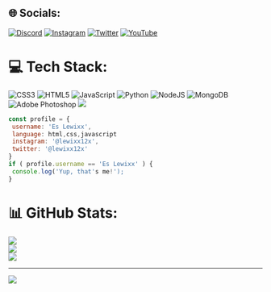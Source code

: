 
## 🌐 Socials:
[![Discord](https://img.shields.io/badge/Discord-%237289DA.svg?logo=discord&logoColor=white)](https://discord.gg/https://discord.gg/pJNGtWguaG) [![Instagram](https://img.shields.io/badge/Instagram-%23E4405F.svg?logo=Instagram&logoColor=white)](https://instagram.com/lewixx12x) [![Twitter](https://img.shields.io/badge/Twitter-%231DA1F2.svg?logo=Twitter&logoColor=white)](https://twitter.com/Lewixx12x) [![YouTube](https://img.shields.io/badge/YouTube-%23FF0000.svg?logo=YouTube&logoColor=white)](https://youtube.com/@@Lewixx) 

# 💻 Tech Stack:
![CSS3](https://img.shields.io/badge/css3-%231572B6.svg?style=for-the-badge&logo=css3&logoColor=white) ![HTML5](https://img.shields.io/badge/html5-%23E34F26.svg?style=for-the-badge&logo=html5&logoColor=white) ![JavaScript](https://img.shields.io/badge/javascript-%23323330.svg?style=for-the-badge&logo=javascript&logoColor=%23F7DF1E) ![Python](https://img.shields.io/badge/python-3670A0?style=for-the-badge&logo=python&logoColor=ffdd54) ![NodeJS](https://img.shields.io/badge/node.js-6DA55F?style=for-the-badge&logo=node.js&logoColor=white) ![MongoDB](https://img.shields.io/badge/MongoDB-%234ea94b.svg?style=for-the-badge&logo=mongodb&logoColor=white) ![Adobe Photoshop](https://img.shields.io/badge/adobephotoshop-%2331A8FF.svg?style=for-the-badge&logo=adobephotoshop&logoColor=white)
<img src="https://luppufy-api.onrender.com/1024632954615496764">
```javascript
const profile = {
 username: 'Es Lewixx',
 language: html,css,javascript
 instagram: '@lewixx12x',
 twitter: '@lewixx12x'
}
if ( profile.username == 'Es Lewixx' ) {
 console.log('Yup, that's me!');
} 
```
# 📊 GitHub Stats:
![](https://github-readme-stats.vercel.app/api?username=Kweezyx15&theme=midnight-purple&hide_border=false&include_all_commits=false&count_private=false)<br/>
![](https://github-readme-streak-stats.herokuapp.com/?user=Kweezyx15&theme=midnight-purple&hide_border=false)<br/>
![](https://github-readme-stats.vercel.app/api/top-langs/?username=Kweezyx15&theme=midnight-purple&hide_border=false&include_all_commits=false&count_private=false&layout=compact)

---
[![](https://visitcount.itsvg.in/api?id=Kweezyx15&icon=2&color=8)](https://visitcount.itsvg.in)

<!-- Proudly created with GPRM ( https://gprm.itsvg.in ) -->

